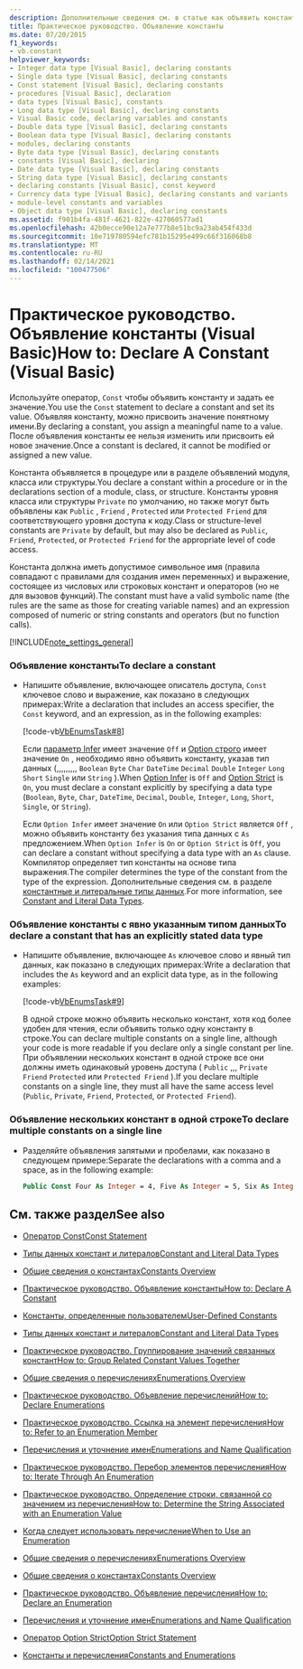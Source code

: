 ```yaml
---
description: Дополнительные сведения см. в статье как объявить константу (Visual Basic)
title: Практическое руководство. Объявление константы
ms.date: 07/20/2015
f1_keywords:
- vb.constant
helpviewer_keywords:
- Integer data type [Visual Basic], declaring constants
- Single data type [Visual Basic], declaring constants
- Const statement [Visual Basic], declaring constants
- procedures [Visual Basic], declaration
- data types [Visual Basic], constants
- Long data type [Visual Basic], declaring constants
- Visual Basic code, declaring variables and constants
- Double data type [Visual Basic], declaring constants
- Boolean data type [Visual Basic], declaring constants
- modules, declaring constants
- Byte data type [Visual Basic], declaring constants
- constants [Visual Basic], declaring
- Date data type [Visual Basic], declaring constants
- String data type [Visual Basic], declaring constants
- declaring constants [Visual Basic], const keyword
- Currency data type [Visual Basic], declaring constants and variants
- module-level constants and variables
- Object data type [Visual Basic], declaring constants
ms.assetid: f901b4fa-481f-4621-822e-427060577ad1
ms.openlocfilehash: 42b0ecce90e12a7e777b8e51bc9a23ab454f433d
ms.sourcegitcommit: 10e719780594efc781b15295e499c66f316068b8
ms.translationtype: MT
ms.contentlocale: ru-RU
ms.lasthandoff: 02/14/2021
ms.locfileid: "100477506"
---
```

# <a name="how-to-declare-a-constant-visual-basic"></a><span data-ttu-id="dc95f-103">Практическое руководство. Объявление константы (Visual Basic)</span><span class="sxs-lookup"><span data-stu-id="dc95f-103">How to: Declare A Constant (Visual Basic)</span></span>

<span data-ttu-id="dc95f-104">Используйте оператор, `Const` чтобы объявить константу и задать ее значение.</span><span class="sxs-lookup"><span data-stu-id="dc95f-104">You use the `Const` statement to declare a constant and set its value.</span></span> <span data-ttu-id="dc95f-105">Объявляя константу, можно присвоить значение понятному имени.</span><span class="sxs-lookup"><span data-stu-id="dc95f-105">By declaring a constant, you assign a meaningful name to a value.</span></span> <span data-ttu-id="dc95f-106">После объявления константы ее нельзя изменить или присвоить ей новое значение.</span><span class="sxs-lookup"><span data-stu-id="dc95f-106">Once a constant is declared, it cannot be modified or assigned a new value.</span></span>  
  
 <span data-ttu-id="dc95f-107">Константа объявляется в процедуре или в разделе объявлений модуля, класса или структуры.</span><span class="sxs-lookup"><span data-stu-id="dc95f-107">You declare a constant within a procedure or in the declarations section of a module, class, or structure.</span></span> <span data-ttu-id="dc95f-108">Константы уровня класса или структуры `Private` по умолчанию, но также могут быть объявлены как `Public` , `Friend` , `Protected` или `Protected Friend` для соответствующего уровня доступа к коду.</span><span class="sxs-lookup"><span data-stu-id="dc95f-108">Class or structure-level constants are `Private` by default, but may also be declared as `Public`, `Friend`, `Protected`, or `Protected Friend` for the appropriate level of code access.</span></span>  
  
 <span data-ttu-id="dc95f-109">Константа должна иметь допустимое символьное имя (правила совпадают с правилами для создания имен переменных) и выражение, состоящее из числовых или строковых констант и операторов (но не для вызовов функций).</span><span class="sxs-lookup"><span data-stu-id="dc95f-109">The constant must have a valid symbolic name (the rules are the same as those for creating variable names) and an expression composed of numeric or string constants and operators (but no function calls).</span></span>  
  
[!INCLUDE[note_settings_general](~/includes/note-settings-general-md.md)]  
  
### <a name="to-declare-a-constant"></a><span data-ttu-id="dc95f-110">Объявление константы</span><span class="sxs-lookup"><span data-stu-id="dc95f-110">To declare a constant</span></span>  
  
- <span data-ttu-id="dc95f-111">Напишите объявление, включающее описатель доступа, `Const` ключевое слово и выражение, как показано в следующих примерах:</span><span class="sxs-lookup"><span data-stu-id="dc95f-111">Write a declaration that includes an access specifier, the `Const` keyword, and an expression, as in the following examples:</span></span>  
  
     [!code-vb[VbEnumsTask#8](~/samples/snippets/visualbasic/VS_Snippets_VBCSharp/VbEnumsTask/VB/Class2.vb#8)]  
  
     <span data-ttu-id="dc95f-112">Если [параметр Infer](../../../language-reference/statements/option-infer-statement.md) имеет значение `Off` и [Option строго](../../../language-reference/statements/option-strict-statement.md) имеет значение `On` , необходимо явно объявить константу, указав тип данных (,,,,,,,,, `Boolean` `Byte` `Char` `DateTime` `Decimal` `Double` `Integer` `Long` `Short` `Single` или `String` ).</span><span class="sxs-lookup"><span data-stu-id="dc95f-112">When [Option Infer](../../../language-reference/statements/option-infer-statement.md) is `Off` and [Option Strict](../../../language-reference/statements/option-strict-statement.md) is `On`, you must declare a constant explicitly by specifying a data type (`Boolean`, `Byte`, `Char`, `DateTime`, `Decimal`, `Double`, `Integer`, `Long`, `Short`, `Single`, or `String`).</span></span>  
  
     <span data-ttu-id="dc95f-113">Если `Option Infer` имеет значение `On` или `Option Strict` является `Off` , можно объявить константу без указания типа данных с `As` предложением.</span><span class="sxs-lookup"><span data-stu-id="dc95f-113">When `Option Infer` is `On` or `Option Strict` is `Off`, you can declare a constant without specifying a data type with an `As` clause.</span></span> <span data-ttu-id="dc95f-114">Компилятор определяет тип константы на основе типа выражения.</span><span class="sxs-lookup"><span data-stu-id="dc95f-114">The compiler determines the type of the constant from the type of the expression.</span></span> <span data-ttu-id="dc95f-115">Дополнительные сведения см. в разделе [константные и литеральные типы данных](constant-and-literal-data-types.md).</span><span class="sxs-lookup"><span data-stu-id="dc95f-115">For more information, see [Constant and Literal Data Types](constant-and-literal-data-types.md).</span></span>  
  
### <a name="to-declare-a-constant-that-has-an-explicitly-stated-data-type"></a><span data-ttu-id="dc95f-116">Объявление константы с явно указанным типом данных</span><span class="sxs-lookup"><span data-stu-id="dc95f-116">To declare a constant that has an explicitly stated data type</span></span>  
  
- <span data-ttu-id="dc95f-117">Напишите объявление, включающее `As` ключевое слово и явный тип данных, как показано в следующих примерах:</span><span class="sxs-lookup"><span data-stu-id="dc95f-117">Write a declaration that includes the `As` keyword and an explicit data type, as in the following examples:</span></span>  
  
     [!code-vb[VbEnumsTask#9](~/samples/snippets/visualbasic/VS_Snippets_VBCSharp/VbEnumsTask/VB/Class2.vb#9)]  
  
     <span data-ttu-id="dc95f-118">В одной строке можно объявить несколько констант, хотя код более удобен для чтения, если объявить только одну константу в строке.</span><span class="sxs-lookup"><span data-stu-id="dc95f-118">You can declare multiple constants on a single line, although your code is more readable if you declare only a single constant per line.</span></span> <span data-ttu-id="dc95f-119">При объявлении нескольких констант в одной строке все они должны иметь одинаковый уровень доступа ( `Public` ,,, `Private` `Friend` `Protected` или `Protected Friend` ).</span><span class="sxs-lookup"><span data-stu-id="dc95f-119">If you declare multiple constants on a single line, they must all have the same access level (`Public`, `Private`, `Friend`, `Protected`, or `Protected Friend`).</span></span>  
  
### <a name="to-declare-multiple-constants-on-a-single-line"></a><span data-ttu-id="dc95f-120">Объявление нескольких констант в одной строке</span><span class="sxs-lookup"><span data-stu-id="dc95f-120">To declare multiple constants on a single line</span></span>  
  
- <span data-ttu-id="dc95f-121">Разделяйте объявления запятыми и пробелами, как показано в следующем примере:</span><span class="sxs-lookup"><span data-stu-id="dc95f-121">Separate the declarations with a comma and a space, as in the following example:</span></span>  
  
    ```vb  
    Public Const Four As Integer = 4, Five As Integer = 5, Six As Integer = 44  
    ```  
  
## <a name="see-also"></a><span data-ttu-id="dc95f-122">См. также раздел</span><span class="sxs-lookup"><span data-stu-id="dc95f-122">See also</span></span>

- [<span data-ttu-id="dc95f-123">Оператор Const</span><span class="sxs-lookup"><span data-stu-id="dc95f-123">Const Statement</span></span>](../../../language-reference/statements/const-statement.md)
- [<span data-ttu-id="dc95f-124">Типы данных констант и литералов</span><span class="sxs-lookup"><span data-stu-id="dc95f-124">Constant and Literal Data Types</span></span>](constant-and-literal-data-types.md)
- [<span data-ttu-id="dc95f-125">Общие сведения о константах</span><span class="sxs-lookup"><span data-stu-id="dc95f-125">Constants Overview</span></span>](constants-overview.md)
- [<span data-ttu-id="dc95f-126">Практическое руководство. Объявление константы</span><span class="sxs-lookup"><span data-stu-id="dc95f-126">How to: Declare A Constant</span></span>](how-to-declare-a-constant.md)
- [<span data-ttu-id="dc95f-127">Константы, определенные пользователем</span><span class="sxs-lookup"><span data-stu-id="dc95f-127">User-Defined Constants</span></span>](user-defined-constants.md)
- [<span data-ttu-id="dc95f-128">Типы данных констант и литералов</span><span class="sxs-lookup"><span data-stu-id="dc95f-128">Constant and Literal Data Types</span></span>](constant-and-literal-data-types.md)
- [<span data-ttu-id="dc95f-129">Практическое руководство. Группирование значений связанных констант</span><span class="sxs-lookup"><span data-stu-id="dc95f-129">How to: Group Related Constant Values Together</span></span>](how-to-group-related-constant-values-together.md)
- [<span data-ttu-id="dc95f-130">Общие сведения о перечислениях</span><span class="sxs-lookup"><span data-stu-id="dc95f-130">Enumerations Overview</span></span>](enumerations-overview.md)
- [<span data-ttu-id="dc95f-131">Практическое руководство. Объявление перечислений</span><span class="sxs-lookup"><span data-stu-id="dc95f-131">How to: Declare Enumerations</span></span>](how-to-declare-enumerations.md)
- [<span data-ttu-id="dc95f-132">Практическое руководство. Ссылка на элемент перечисления</span><span class="sxs-lookup"><span data-stu-id="dc95f-132">How to: Refer to an Enumeration Member</span></span>](how-to-refer-to-an-enumeration-member.md)
- [<span data-ttu-id="dc95f-133">Перечисления и уточнение имен</span><span class="sxs-lookup"><span data-stu-id="dc95f-133">Enumerations and Name Qualification</span></span>](enumerations-and-name-qualification.md)
- [<span data-ttu-id="dc95f-134">Практическое руководство. Перебор элементов перечисления</span><span class="sxs-lookup"><span data-stu-id="dc95f-134">How to: Iterate Through An Enumeration</span></span>](how-to-iterate-through-an-enumeration.md)
- [<span data-ttu-id="dc95f-135">Практическое руководство. Определение строки, связанной со значением из перечисления</span><span class="sxs-lookup"><span data-stu-id="dc95f-135">How to: Determine the String Associated with an Enumeration Value</span></span>](how-to-determine-the-string-associated-with-an-enumeration-value.md)
- [<span data-ttu-id="dc95f-136">Когда следует использовать перечисление</span><span class="sxs-lookup"><span data-stu-id="dc95f-136">When to Use an Enumeration</span></span>](when-to-use-an-enumeration.md)

- [<span data-ttu-id="dc95f-137">Общие сведения о перечислениях</span><span class="sxs-lookup"><span data-stu-id="dc95f-137">Enumerations Overview</span></span>](enumerations-overview.md)
- [<span data-ttu-id="dc95f-138">Общие сведения о константах</span><span class="sxs-lookup"><span data-stu-id="dc95f-138">Constants Overview</span></span>](constants-overview.md)
- [<span data-ttu-id="dc95f-139">Практическое руководство. Объявление перечисления</span><span class="sxs-lookup"><span data-stu-id="dc95f-139">How to: Declare an Enumeration</span></span>](how-to-declare-enumerations.md)
- [<span data-ttu-id="dc95f-140">Перечисления и уточнение имен</span><span class="sxs-lookup"><span data-stu-id="dc95f-140">Enumerations and Name Qualification</span></span>](enumerations-and-name-qualification.md)
- [<span data-ttu-id="dc95f-141">Оператор Option Strict</span><span class="sxs-lookup"><span data-stu-id="dc95f-141">Option Strict Statement</span></span>](../../../language-reference/statements/option-strict-statement.md)
- [<span data-ttu-id="dc95f-142">Константы и перечисления</span><span class="sxs-lookup"><span data-stu-id="dc95f-142">Constants and Enumerations</span></span>](../../../language-reference/constants-and-enumerations.md)
